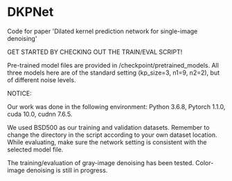 # DKPNet
Code for paper 'Dilated kernel prediction network for single-image denoising'


GET STARTED BY CHECKING OUT THE TRAIN/EVAL SCRIPT!


Pre-trained model files are provided in /checkpoint/pretrained_models. All three models here are of the standard setting (kp_size=3, n1=9, n2=2), but of different noise levels.





NOTICE: 

Our work was done in the following environment: Python 3.6.8, Pytorch 1.1.0, cuda 10.0, cudnn 7.6.5.

We used BSD500 as our training and validation datasets. Remember to change the directory in the script according to your own dataset location. While evaluating, make sure the network setting is consistent with the selected model file.

The training/evaluation of gray-image denoising has been tested. Color-image denoising is still in progress.
